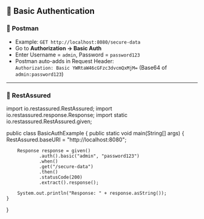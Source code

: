 ## 📌 Basic Authentication

### 🔹 Postman
- Example: `GET http://localhost:8080/secure-data`
- Go to **Authorization → Basic Auth**
- Enter Username = `admin`, Password = `password123`
- Postman auto-adds in Request Header:  
  `Authorization: Basic YWRtaW46cGFzc3dvcmQxMjM=` (Base64 of `admin:password123`)

---

### 🔹 RestAssured
import io.restassured.RestAssured;
import io.restassured.response.Response;
import static io.restassured.RestAssured.given;

public class BasicAuthExample {
    public static void main(String[] args) {
        RestAssured.baseURI = "http://localhost:8080";

        Response response = given()
                .auth().basic("admin", "password123")
                .when()
                .get("/secure-data")
                .then()
                .statusCode(200)
                .extract().response();

        System.out.println("Response: " + response.asString());
    }
}
